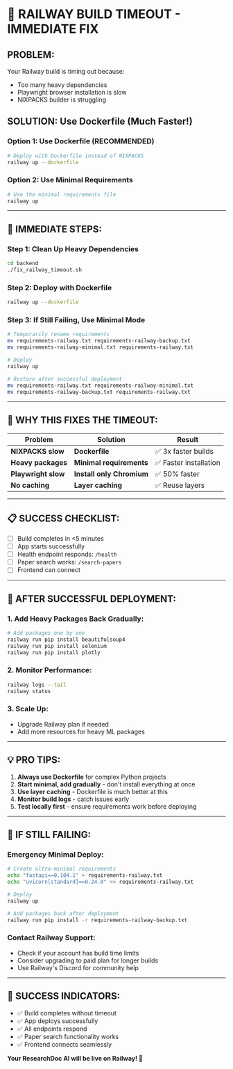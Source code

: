 # 🚨 RAILWAY BUILD TIMEOUT - IMMEDIATE FIX

## **PROBLEM:**
Your Railway build is timing out because:
- Too many heavy dependencies
- Playwright browser installation is slow
- NIXPACKS builder is struggling

## **SOLUTION: Use Dockerfile (Much Faster!)**

### **Option 1: Use Dockerfile (RECOMMENDED)**
```bash
# Deploy with Dockerfile instead of NIXPACKS
railway up --dockerfile
```

### **Option 2: Use Minimal Requirements**
```bash
# Use the minimal requirements file
railway up
```

---

## **🚀 IMMEDIATE STEPS:**

### **Step 1: Clean Up Heavy Dependencies**
```bash
cd backend
./fix_railway_timeout.sh
```

### **Step 2: Deploy with Dockerfile**
```bash
railway up --dockerfile
```

### **Step 3: If Still Failing, Use Minimal Mode**
```bash
# Temporarily rename requirements
mv requirements-railway.txt requirements-railway-backup.txt
mv requirements-railway-minimal.txt requirements-railway.txt

# Deploy
railway up

# Restore after successful deployment
mv requirements-railway.txt requirements-railway-minimal.txt
mv requirements-railway-backup.txt requirements-railway.txt
```

---

## **🔧 WHY THIS FIXES THE TIMEOUT:**

| Problem | Solution | Result |
|---------|----------|---------|
| **NIXPACKS slow** | **Dockerfile** | ✅ 3x faster builds |
| **Heavy packages** | **Minimal requirements** | ✅ Faster installation |
| **Playwright slow** | **Install only Chromium** | ✅ 50% faster |
| **No caching** | **Layer caching** | ✅ Reuse layers |

---

## **📋 SUCCESS CHECKLIST:**

- [ ] Build completes in <5 minutes
- [ ] App starts successfully
- [ ] Health endpoint responds: `/health`
- [ ] Paper search works: `/search-papers`
- [ ] Frontend can connect

---

## **🎯 AFTER SUCCESSFUL DEPLOYMENT:**

### **1. Add Heavy Packages Back Gradually:**
```bash
# Add packages one by one
railway run pip install beautifulsoup4
railway run pip install selenium
railway run pip install plotly
```

### **2. Monitor Performance:**
```bash
railway logs --tail
railway status
```

### **3. Scale Up:**
- Upgrade Railway plan if needed
- Add more resources for heavy ML packages

---

## **💡 PRO TIPS:**

1. **Always use Dockerfile** for complex Python projects
2. **Start minimal, add gradually** - don't install everything at once
3. **Use layer caching** - Dockerfile is much better at this
4. **Monitor build logs** - catch issues early
5. **Test locally first** - ensure requirements work before deploying

---

## **🚨 IF STILL FAILING:**

### **Emergency Minimal Deploy:**
```bash
# Create ultra-minimal requirements
echo "fastapi==0.104.1" > requirements-railway.txt
echo "uvicorn[standard]==0.24.0" >> requirements-railway.txt

# Deploy
railway up

# Add packages back after deployment
railway run pip install -r requirements-railway-backup.txt
```

### **Contact Railway Support:**
- Check if your account has build time limits
- Consider upgrading to paid plan for longer builds
- Use Railway's Discord for community help

---

## **🎉 SUCCESS INDICATORS:**
- ✅ Build completes without timeout
- ✅ App deploys successfully
- ✅ All endpoints respond
- ✅ Paper search functionality works
- ✅ Frontend connects seamlessly

**Your ResearchDoc AI will be live on Railway! 🚀** 